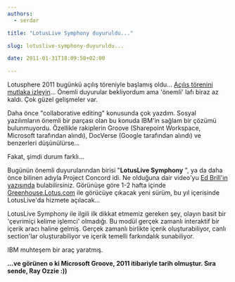 ```yaml
---
authors:
  - serdar

title: "LotusLive Symphony duyuruldu..."

slug: lotuslive-symphony-duyuruldu...

date: 2011-01-31T18:09:58+02:00

---
```


Lotusphere 2011 bugünkü açılış töreniyle başlamış oldu... [Açılış törenini mutlaka izleyin](http://livestre.am/B8iU)... Önemli duyurular bekliyordum ama 'önemli' lafı biraz az kaldı. Çok güzel gelişmeler var.
<!-- more -->
Daha önce "collaborative editing" konusunda çok yazdım. Sosyal yazılımların önemli bir parçası olan bu konuda IBM'in sağlam bir çözümü bulunmuyordu. Özellikle rakiplerin Groove (Sharepoint Workspace, Microsoft tarafından alındı), DocVerse (Google tarafından alındı) ve benzerleri düşünülürse...

Fakat, şimdi durum farklı...

Bugünün önemli duyurularından birisi "**LotusLive Symphony** ", ya da daha önce bilinen adıyla Project Concord idi. Ne olduğuna dair video'yu [Ed Brill'in yazısında](http://www.edbrill.com/ebrill/edbrill.nsf/dx/lotusphere-2011-introducing-lotuslive-symphony) bulabilirsiniz. Görünüşe göre 1-2 hafta içinde [Greenhouse.Lotus.com](http://greenhouse.lotus.com/) ile görücüye çıkacak yeni sürüm, bu yıl içerisinde LotusLive'da hizmete açılacak...

LotusLive Symphony ile ilgili ilk dikkat etmemiz gereken şey, olayın basit bir 'çevrimiçi kelime işlemci' olmadığı. Bu modül gerçek zamanlı interaktif bir içerik aracı haline gelmiş. Gerçek zamanlı birlikte içerik oluşturabiliyor, canlı section'lar oluşturabiliyor ve içerik temelli farkındalık sunabiliyor.

IBM muhteşem bir araç yaratmış.

**...ve görünen o ki Microsoft Groove, 2011 itibariyle tarih olmuştur. Sıra sende, Ray Ozzie :))**
